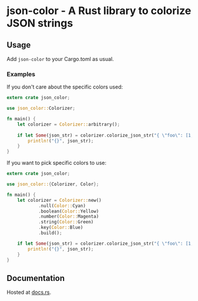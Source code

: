 # json-color - A Rust library to colorize JSON strings

## Usage

Add `json-color` to your Cargo.toml as usual.

### Examples

If you don't care about the specific colors used:

```rust
extern crate json_color;

use json_color::Colorizer;

fn main() {
    let colorizer = Colorizer::arbitrary();
    
    if let Some(json_str) = colorizer.colorize_json_str("{ \"foo\": [1, 2.0, false, null] }") {
        println!("{}", json_str);
    }
}
```

If you want to pick specific colors to use:

```rust
extern crate json_color;

use json_color::{Colorizer, Color};

fn main() {
    let colorizer = Colorizer::new()
            .null(Color::Cyan)
            .boolean(Color::Yellow)
            .number(Color::Magenta)
            .string(Color::Green)
            .key(Color::Blue)
            .build();

    if let Some(json_str) = colorizer.colorize_json_str("{ \"foo\": [1, 2.0, false, null] }") {
        println!("{}", json_str);
    }
}
```

## Documentation

Hosted at [docs.rs](https://docs.rs/json-color).
